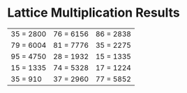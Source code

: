 # Lattice Multiplication Results

|   |   |   |
|---|---|---|
| 35 = 2800 | 76 = 6156 | 86 = 2838 |
| 79 = 6004 | 81 = 7776 | 35 = 2275 |
| 95 = 4750 | 28 = 1932 | 15 = 1335 |
| 15 = 1335 | 74 = 5328 | 17 = 1224 |
| 35 = 910 | 37 = 2960 | 77 = 5852 |

